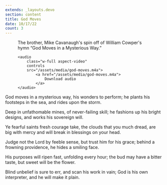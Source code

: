 ```yaml
---
extends: _layouts.devo
section: content
title: God Moves
date: 10/17/22
count: 3
---
```


<figure class="pb-4">
    <figcaption>
        <p>The brother, Mike Cavanaugh's spin off of William Cowper's hymn “God Moves in a Mysterious Way.”</p>
    </figcaption>

    <audio
        class="w-full aspect-video"
        controls
        src="/assets/media/god-moves.m4a">
            <a href="/assets/media/god-moves.m4a">
                Download audio
            </a>
    </audio>
</figure>

<x-blockquote class="font-mono" cite="https://hymnary.org/text/god_moves_in_a_mysterious_way" caption="William Cowper | God Moves in a Mysterious Way">
    <p>God moves in a mysterious way, his wonders to perform; he plants his footsteps in the sea, and rides upon the storm.</p>
    <p>Deep in unfathomable mines, of never-failing skill; he fashions up his bright designs, and works his sovereign will.</p>
    <p>Ye fearful saints fresh courage take, the clouds that you much dread, are big with mercy and will break in blessings on your head.</p>
    <p>Judge not the Lord by feeble sense, but trust him for his grace; behind a frowning providence, he hides a smiling face.</p>
    <p>His purposes will ripen fast, unfolding every hour; the bud may have a bitter taste, but sweet will be the flower.</p>
    <p>Blind unbelief is sure to err, and scan his work in vain; God is his own interpreter, and he will make it plain.</p>
</x-blockquote>
